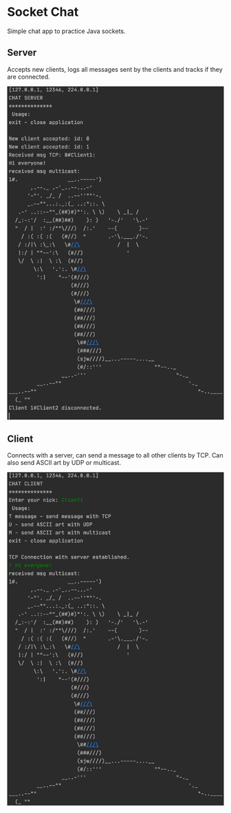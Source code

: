 # Socket Chat
Simple chat app to practice Java sockets.

## Server
Accepts new clients, logs all messages sent by the clients and tracks if they are connected.

![Server](docs/server.png)

## Client
Connects with a server, can send a message to all other clients by TCP. Can also send ASCII art by UDP or multicast.

![Client](docs/client.png)